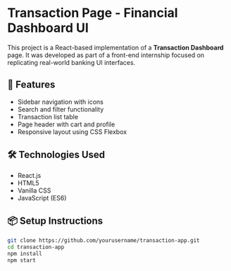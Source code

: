 # Transaction Page - Financial Dashboard UI

This project is a React-based implementation of a **Transaction Dashboard** page. It was developed as part of a front-end internship focused on replicating real-world banking UI interfaces.

## 🚀 Features

- Sidebar navigation with icons
- Search and filter functionality
- Transaction list table
- Page header with cart and profile
- Responsive layout using CSS Flexbox

## 🛠️ Technologies Used

- React.js
- HTML5
- Vanilla CSS
- JavaScript (ES6)


## 📦 Setup Instructions

```bash
git clone https://github.com/yourusername/transaction-app.git
cd transaction-app
npm install
npm start
